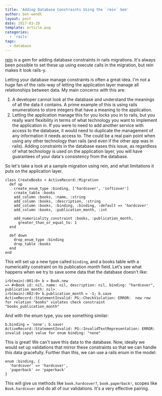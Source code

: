 ```yaml
---
title: 'Adding Database Constraints Using the `rein` Gem'
author: ben-wendt
layout: post
date: 2017-03-28
template: article.pug
categories:
  - 'rails'
tags:
  - database
---
```

[rein][1] is a gem for adding database constraints
in rails migrations. It's always been possible to set
these up using execute calls in the migration, but rein
makes it look rails-y.

<span class="more"></span>

Letting your database manage constraints is often a great
idea. I'm not a huge fan of the rails-way of letting the
application layer manage all relationships between data.
My main concerns with this are:

1. A developer cannot look
 at the database and understand the meanings of all the
 data it contains. A prime example of this is using rails
 enumerations to store integers that have a meaning to
 the application. 
2. Letting the application manage this for you locks you
 in to rails, but you really want flexibility in terms of
 what technology you want to implement the application in.
 If you were to need to add another service with access to
 the database, it would need to duplicate the management of
 any information it needs access to. The could be a real
 pain point when using any other technology than rails (and
 even if the other app was in rails). Adding constraints in
 the database eases this issue, as regardless of what 
 technology is used on the application layer, you will have
 guarantees of your data's consistency from the database.

So let's take a look at a sample migration using rein,
and what limitations it puts on the application layer.

```
class CreateBooks < ActiveRecord::Migration
  def up
    create_enum_type :binding, ['hardcover', 'softcover']
    create_table :books
    add_column :books, :name, :string
    add_column :books, :description, :string
    add_column :books, :binding, :binding, :default => 'hardcover'
    add_column :books, :publication_month, :int

    add_numericality_constraint :books, :publication_month,
      greater_than_or_equal_to: 1
  end

  def down
    drop_enum_type :binding
    drop_table :books
  end
end
```

This will set up a new type called `binding`, and a
books table with a numericality constraint on its
publication month field. Let's see what happens when
we try to save some data that the database doesn't
like:

```
irb(main):001:0> b = Book.new
=> #<Book id: nil, name: nil, description: nil, binding: "hardcover", publication_month: nil>
irb(main):002:0> b.publication_month = -1; b.save
ActiveRecord::StatementInvalid: PG::CheckViolation: ERROR:  new row for relation "books" violates check constraint "books_publication_month"
```

And with the enum type, you see something similar:

```
b.binding = 'none'; b.save!
ActiveRecord::StatementInvalid: PG::InvalidTextRepresentation: ERROR:  invalid input value for enum binding: "none"
```

This is great! We can't save this data to the database. Now,
ideally we would set up validations that mirror these
constraints so that we can handle this data gracefully. Further than
this, we can use a rails enum  in the model:

```
enum :binding, {
  'hardcover' => 'hardcover',
  'paperback' => 'paperback'
}
```

This will give us methods like `book.hardcover?`, `book.paperback!`,
scopes like `Book.hardcover` and do all of our validations. It's a
very effective pairing.

 [1]: https://github.com/nullobject/rein

